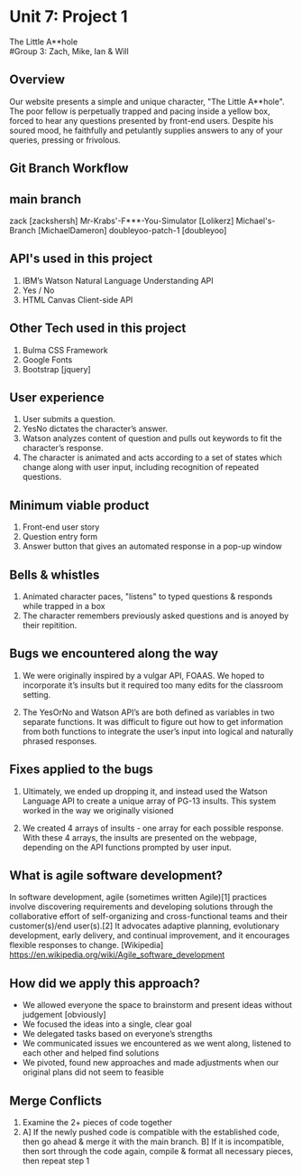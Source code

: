 # Unit 7: Project 1 
The Little A**hole       
#Group 3: Zach, Mike, Ian & Will   

## Overview 
Our website presents a simple and unique character, "The Little A**hole". The poor fellow is perpetually trapped and pacing inside a yellow box, forced to hear any questions presented by front-end users. Despite his soured mood, he faithfully and petulantly supplies answers to any of your queries, pressing or frivolous. 

## Git Branch Workflow
main branch 
--- 
zack [zackshersh] 
Mr-Krabs'-F***-You-Simulator [Lolikerz]
Michael's-Branch [MichaelDameron]
doubleyoo-patch-1 [doubleyoo]

## API's used in this project
1. IBM’s Watson Natural Language Understanding API
2. Yes / No 
3. HTML Canvas Client-side API

## Other Tech used in this project
1. Bulma CSS Framework
2. Google Fonts 
3. Bootstrap [jquery]

## User experience
1. User submits a question.
2. YesNo dictates the character’s answer.
3. Watson analyzes content of question and pulls out keywords to fit the character’s response.
4. The character is animated and acts according to a set of states which change along with user input, including recognition of repeated questions.

## Minimum viable product
1. Front-end user story 
2. Question entry form
3. Answer button that gives an automated response in a pop-up window

## Bells & whistles
1. Animated character paces, "listens" to typed questions & responds while trapped in a box
2. The character remembers previously asked questions and is anoyed by their repitition. 

## Bugs we encountered along the way
1. We were originally inspired by a vulgar API, FOAAS. We hoped to incorporate it’s insults but it required too many edits for the classroom setting.

2. The YesOrNo and Watson API’s are both defined as variables in two separate functions. It was difficult to figure out how to get information from both functions to integrate the user’s input into logical and naturally phrased responses. 

## Fixes applied to the bugs 
1. Ultimately, we ended up dropping it, and instead used the Watson Language API to create a unique array of PG-13 insults. This system worked in the way we originally visioned

2. We created 4 arrays of insults - one array for each possible response. With these 4 arrays, the insults are presented on the webpage, depending on the API functions prompted by user input.

## What is agile software development?
In software development, agile (sometimes written Agile)[1] practices involve discovering requirements and developing solutions through the collaborative effort of self-organizing and cross-functional teams and their customer(s)/end user(s).[2] It advocates adaptive planning, evolutionary development, early delivery, and continual improvement, and it encourages flexible responses to change. [Wikipedia] https://en.wikipedia.org/wiki/Agile_software_development

## How did we apply this approach?
- We allowed everyone the space to brainstorm and present ideas without judgement [obviously] 
- We focused the ideas into a single, clear goal
- We delegated tasks based on everyone’s strengths
- We communicated issues we encountered as we went along, listened to each other and helped find solutions 
- We pivoted, found new approaches and made adjustments when our original plans did not seem to feasible

## Merge Conflicts
1. Examine the 2+ pieces of code together
2. A] If the newly pushed code is compatible with the established code, then go ahead & merge it with the main branch.
B] If it is incompatible, then sort through the code again, compile & format all necessary pieces, then repeat step 1 
